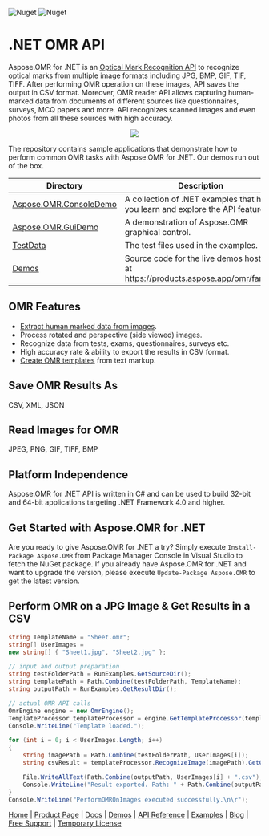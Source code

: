 ![Nuget](https://img.shields.io/nuget/v/Aspose.OMR) ![Nuget](https://img.shields.io/nuget/dt/Aspose.OMR)

# .NET OMR API

Aspose.OMR for .NET is an [Optical Mark Recognition API](https://products.aspose.com/omr/net) to recognize optical marks from multiple image formats including JPG, BMP, GIF, TIF, TIFF. After performing OMR operation on these images, API saves the output in CSV format. Moreover, OMR reader API allows capturing human-marked data from documents of different sources like questionnaires, surveys, MCQ papers and more. API recognizes scanned images and even photos from all these sources with high accuracy.

<p align="center">

  <a title="Download complete Aspose.Page for .NET source code" href="https://github.com/aspose-omr/Aspose.OMR-for-.NET/archive/master.zip">
	<img src="https://raw.github.com/AsposeExamples/java-examples-dashboard/master/images/downloadZip-Button-Large.png" />
  </a>
</p>

The repository contains sample applications that demonstrate how to perform common OMR tasks with Aspose.OMR for .NET. Our demos run out of the box.

Directory | Description
--------- | -----------
[Aspose.OMR.ConsoleDemo](Aspose.OMR.ConsoleDemo)  | A collection of .NET examples that help you learn and explore the API features
[Aspose.OMR.GuiDemo](Aspose.OMR.GuiDemo)  | A demonstration of Aspose.OMR graphical control.
[TestData](TestData)  | The test files used in the examples.
[Demos](Demos)  | Source code for the live demos hosted at https://products.aspose.app/omr/family.


## OMR Features

- [Extract human marked data from images](https://docs.aspose.com/omr/net/perform-omr-on-images/).
- Process rotated and perspective (side viewed) images.
- Recognize data from tests, exams, questionnaires, surveys etc.
- High accuracy rate & ability to export the results in CSV format.
- [Create OMR templates](https://docs.aspose.com/omr/net/create-omr-template/) from text markup.

## Save OMR Results As

CSV, XML, JSON

## Read Images for OMR

JPEG, PNG, GIF, TIFF, BMP

## Platform Independence

Aspose.OMR for .NET API is written in C# and can be used to build 32-bit and 64-bit applications targeting .NET Framework 4.0 and higher.

## Get Started with Aspose.OMR for .NET

Are you ready to give Aspose.OMR for .NET a try? Simply execute `Install-Package Aspose.OMR` from Package Manager Console in Visual Studio to fetch the NuGet package. If you already have Aspose.OMR for .NET and want to upgrade the version, please execute `Update-Package Aspose.OMR` to get the latest version.

## Perform OMR on a JPG Image & Get Results in a CSV

```csharp
string TemplateName = "Sheet.omr";
string[] UserImages = 
new string[] { "Sheet1.jpg", "Sheet2.jpg" };

// input and output preparation
string testFolderPath = RunExamples.GetSourceDir();
string templatePath = Path.Combine(testFolderPath, TemplateName);
string outputPath = RunExamples.GetResultDir();

// actual OMR API calls
OmrEngine engine = new OmrEngine();
TemplateProcessor templateProcessor = engine.GetTemplateProcessor(templatePath);
Console.WriteLine("Template loaded.");

for (int i = 0; i < UserImages.Length; i++)
{
    string imagePath = Path.Combine(testFolderPath, UserImages[i]);
    string csvResult = templateProcessor.RecognizeImage(imagePath).GetCsv();

    File.WriteAllText(Path.Combine(outputPath, UserImages[i] + ".csv"), csvResult);
    Console.WriteLine("Result exported. Path: " + Path.Combine(outputPath, UserImages[i] + ".csv"));
}
Console.WriteLine("PerformOMROnImages executed successfully.\n\r");
```

[Home](https://www.aspose.com/) | [Product Page](https://products.aspose.com/omr/net) | [Docs](https://docs.aspose.com/omr/net/) | [Demos](https://products.aspose.app/omr/family) | [API Reference](https://apireference.aspose.com/omr/net) | [Examples](https://github.com/aspose-omr/Aspose.OMR-for-.NET) | [Blog](https://blog.aspose.com/category/omr/) | [Free Support](https://forum.aspose.com/c/omr) |  [Temporary License](https://purchase.aspose.com/temporary-license)
